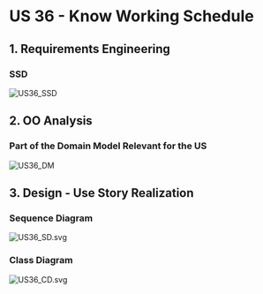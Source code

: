 # US 36 - Know Working Schedule

## 1. Requirements Engineering

### SSD
![US36_SSD](US36_SSD.svg)

## 2. OO Analysis

### Part of the Domain Model Relevant for the US

![US36_DM](US36_DM.svg)

## 3. Design - Use Story Realization

###	Sequence Diagram

![US36_SD.svg](US36_SD.svg)


###	Class Diagram

![US36_CD.svg](US36_CD.svg)
